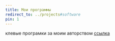 ```yaml
---
title: Мои программы
redirect_to: ../projects#software
pin: 1
---
```


клевые програмки за моим авторством [ссылка](../projects/index.md#software)
